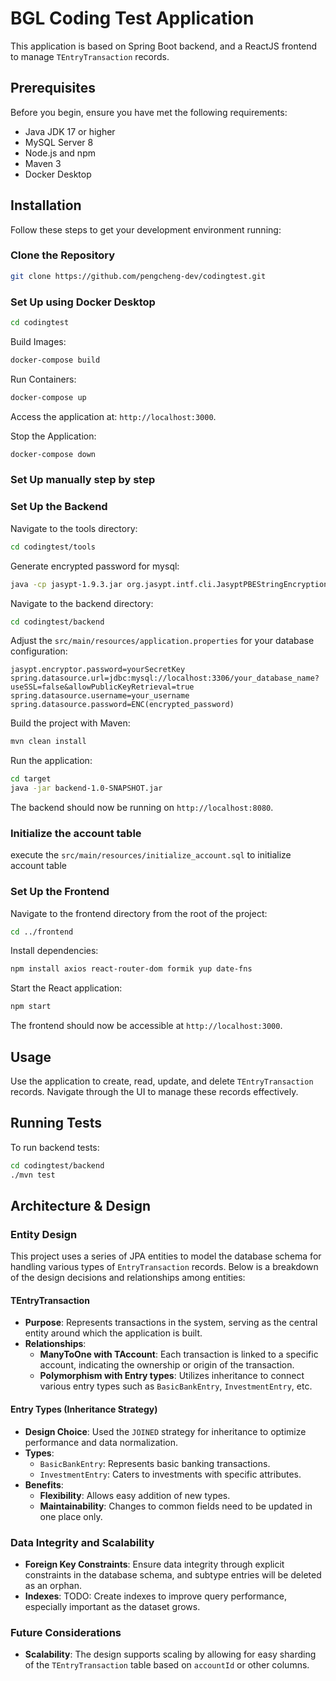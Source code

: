 
# BGL Coding Test Application

This application is based on Spring Boot backend, and a ReactJS frontend to manage `TEntryTransaction` records.

## Prerequisites

Before you begin, ensure you have met the following requirements:
- Java JDK 17 or higher
- MySQL Server 8
- Node.js and npm
- Maven 3
- Docker Desktop

## Installation

Follow these steps to get your development environment running:

### Clone the Repository

```bash
git clone https://github.com/pengcheng-dev/codingtest.git
```

### Set Up using Docker Desktop
```bash
cd codingtest
```
Build Images:
```bash
docker-compose build
```
Run Containers:
```bash
docker-compose up
```
Access the application at: `http://localhost:3000`.

Stop the Application:
```bash
docker-compose down
```

### Set Up manually step by step
### Set Up the Backend

Navigate to the tools directory:
```bash
cd codingtest/tools
```
Generate encrypted password for mysql:
```bash
java -cp jasypt-1.9.3.jar org.jasypt.intf.cli.JasyptPBEStringEncryptionCLI input="yourMySQLPassword" password="yourSecretKey" algorithm=PBEWithMD5AndTripleDES
```

Navigate to the backend directory:
```bash
cd codingtest/backend
```

Adjust the `src/main/resources/application.properties` for your database configuration:

```properties
jasypt.encryptor.password=yourSecretKey
spring.datasource.url=jdbc:mysql://localhost:3306/your_database_name?useSSL=false&allowPublicKeyRetrieval=true
spring.datasource.username=your_username
spring.datasource.password=ENC(encrypted_password)
```

Build the project with Maven:

```bash
mvn clean install
```

Run the application:

```bash
cd target
java -jar backend-1.0-SNAPSHOT.jar
```

The backend should now be running on `http://localhost:8080`.

### Initialize the account table
execute the `src/main/resources/initialize_account.sql` to initialize account table

### Set Up the Frontend

Navigate to the frontend directory from the root of the project:

```bash
cd ../frontend
```

Install dependencies:

```bash
npm install axios react-router-dom formik yup date-fns
```

Start the React application:

```bash
npm start
```

The frontend should now be accessible at `http://localhost:3000`.

## Usage

Use the application to create, read, update, and delete `TEntryTransaction` records. Navigate through the UI to manage these records effectively.

## Running Tests

To run backend tests:

```bash
cd codingtest/backend
./mvn test
```

## Architecture & Design

### Entity Design

This project uses a series of JPA entities to model the database schema for handling various types of `EntryTransaction` records. Below is a breakdown of the design decisions and relationships among entities:

#### TEntryTransaction
- **Purpose**: Represents transactions in the system, serving as the central entity around which the application is built.
- **Relationships**:
    - **ManyToOne with TAccount**: Each transaction is linked to a specific account, indicating the ownership or origin of the transaction.
    - **Polymorphism with Entry types**: Utilizes inheritance to connect various entry types such as `BasicBankEntry`, `InvestmentEntry`, etc.

#### Entry Types (Inheritance Strategy)
- **Design Choice**: Used the `JOINED` strategy for inheritance to optimize performance and data normalization.
- **Types**:
    - `BasicBankEntry`: Represents basic banking transactions.
    - `InvestmentEntry`: Caters to investments with specific attributes.
- **Benefits**:
    - **Flexibility**: Allows easy addition of new types.
    - **Maintainability**: Changes to common fields need to be updated in one place only.

### Data Integrity and Scalability
- **Foreign Key Constraints**: Ensure data integrity through explicit constraints in the database schema, and subtype entries will be deleted as an orphan.
- **Indexes**: TODO: Create indexes to improve query performance, especially important as the dataset grows.

### Future Considerations
- **Scalability**: The design supports scaling by allowing for easy sharding of the `TEntryTransaction` table based on `accountId` or other columns.